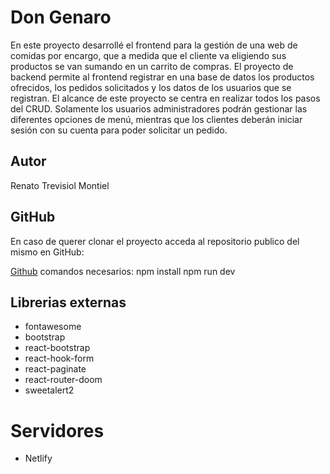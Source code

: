 # Don Genaro

En este proyecto desarrollé el frontend para la gestión de una web de comidas por encargo, que a medida que el cliente va eligiendo sus productos se van sumando en un carrito de compras.
El proyecto de backend permite al frontend registrar en una base de datos los productos ofrecidos, los pedidos solicitados y los datos de los usuarios que se registran.
El alcance de este proyecto se centra en realizar todos los pasos del CRUD. Solamente los usuarios administradores podrán gestionar las diferentes opciones de menú, mientras que los clientes deberán iniciar sesión con su cuenta para poder solicitar un pedido.

## Autor

Renato Trevisiol Montiel

## GitHub

En caso de querer clonar el proyecto acceda al repositorio publico del mismo en GitHub:

[Github](https://github.com/f-montiel/comitiando/)
comandos necesarios:
npm install
npm run dev

## Librerias externas

-  fontawesome
-  bootstrap
-  react-bootstrap
-  react-hook-form
-  react-paginate
-  react-router-doom
-  sweetalert2


# Servidores

-   Netlify